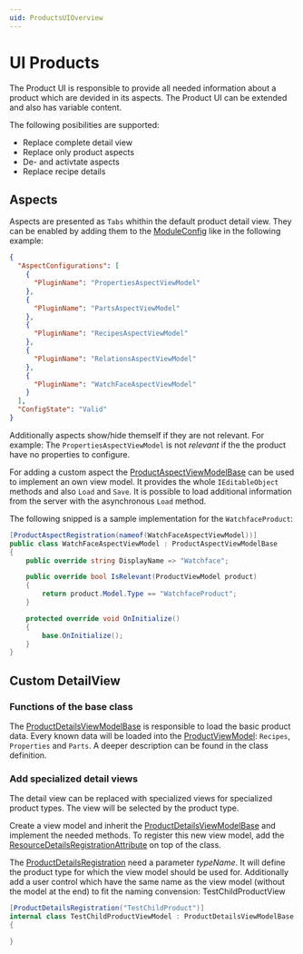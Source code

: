 ```yaml
---
uid: ProductsUIOverview
---
```

# UI Products

The Product UI is responsible to provide all needed information about a product which are devided in its aspects. The Product UI can be extended and also has variable content.

The following posibilities are supported:

- Replace complete detail view
- Replace only product aspects
- De- and activtate aspects
- Replace recipe details

## Aspects

Aspects are presented as `Tabs` whithin the default product detail view. They can be enabled by adding them to the [ModuleConfig](xref:Marvin.Products.UI.Interaction.ModuleConfig) like in the following example:

````json
{
  "AspectConfigurations": [
    {
      "PluginName": "PropertiesAspectViewModel"
    },
    {
      "PluginName": "PartsAspectViewModel"
    },
    {
      "PluginName": "RecipesAspectViewModel"
    },
    {
      "PluginName": "RelationsAspectViewModel"
    },
    {
      "PluginName": "WatchFaceAspectViewModel"
    }
  ],
  "ConfigState": "Valid"
}
````

Additionally aspects show/hide themself if they are not relevant. For example: The `PropertiesAspectViewModel` is not *relevant* if the the product have no properties to configure.

For adding a custom aspect the [ProductAspectViewModelBase](Marvin.Products.UI.Interaction.Aspects.ProductAspectViewModelBase) can be used to implement an own view model. It provides the whole `IEditableObject` methods and also `Load` and `Save`. It is possible to load additional information from the server with the asynchronous `Load` method.

The following snipped is a sample implementation for the `WatchfaceProduct`:

````cs
[ProductAspectRegistration(nameof(WatchFaceAspectViewModel))]
public class WatchFaceAspectViewModel : ProductAspectViewModelBase
{
    public override string DisplayName => "Watchface";

    public override bool IsRelevant(ProductViewModel product)
    {
        return product.Model.Type == "WatchfaceProduct";
    }

    protected override void OnInitialize()
    {
        base.OnInitialize();
    }
}

````

## Custom DetailView

### Functions of the base class

The [ProductDetailsViewModelBase](xref:Marvin.Products.UI.Interaction.ProductDetailsViewModelBase) is responsible to load the basic product data. Every known data will be loaded into the [ProductViewModel](xref:Marvin.Products.UI.ProductViewModel): `Recipes`, `Properties` and `Parts`. A deeper description can be found in the class definition.

### Add specialized detail views

The detail view can be replaced with specialized views for specialized product types. The view will be selected by the product type.

Create a view model and inherit the [ProductDetailsViewModelBase](xref:Marvin.Products.UI.Interaction.ProductDetailsViewModelBase) and implement the needed methods. To register this new view model, add the [ResourceDetailsRegistrationAttribute](xref:Marvin.Resources.UI.ResourceDetailsRegistrationAttribute) on top of the class.

The [ProductDetailsRegistration](xref:Marvin.Products.UI.ProductDetailsRegistrationAttribute) need a parameter *typeName*. It will define the product type for which the view model should be used for. Additionally add a user control which have the same name as the view model (without the model at the end) to fit the naming convension: TestChildProductView

````cs
[ProductDetailsRegistration("TestChildProduct")]
internal class TestChildProductViewModel : ProductDetailsViewModelBase
{

}
````
